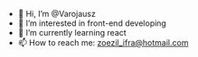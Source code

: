 - 👋 Hi, I’m @Varojausz
- 👀 I’m interested in front-end developing
- 🌱 I’m currently learning react
- 📫 How to reach me: zoezil_ifra@hotmail.com

<!---
Varojausz/Varojausz is a ✨ special ✨ repository because its `README.md` (this file) appears on your GitHub profile.
You can click the Preview link to take a look at your changes.
--->

